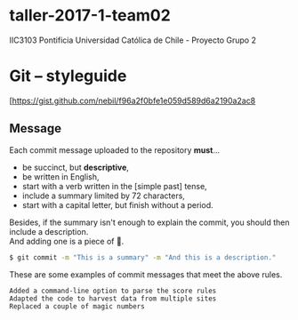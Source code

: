 # taller-2017-1-team02
IIC3103 Pontificia Universidad Católica de Chile - Proyecto Grupo 2


# Git – styleguide 

[https://gist.github.com/nebil/f96a2f0bfe1e059d589d6a2190a2ac8

## Message

Each commit message uploaded to the repository **must**...

- be succinct, but **descriptive**,
- be written in English,
- start with a verb written in the [simple past] tense,
- include a summary limited by 72 characters,
- start with a capital letter, but finish without a period.

Besides, if the summary isn't enough to explain the commit,
you should then include a description.  
And adding one is a piece of :cake:.

```sh
$ git commit -m "This is a summary" -m "And this is a description."
```

These are some examples of commit messages that meet the above rules.

`Added a command-line option to parse the score rules`  
`Adapted the code to harvest data from multiple sites`  
`Replaced a couple of magic numbers`

